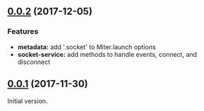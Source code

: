 

<a name="0.0.2"></a>
## [0.0.2](https://github.com/miter-framework/miter-socket-service/compare/0.0.1...0.0.2) (2017-12-05)

### Features

* **metadata:** add '.socket' to Miter.launch options
* **socket-service:** add methods to handle events, connect, and disconnect



<a name="0.0.1"></a>
## [0.0.1](https://github.com/miter-framework/miter-socket-service/tree/0.0.1) (2017-11-30)

Initial version.
